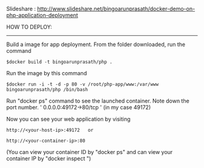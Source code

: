 Slideshare : http://www.slideshare.net/bingoarunprasath/docker-demo-on-php-application-deployment

HOW TO DEPLOY:

--------------

Build a image for app deployment. From the folder downloaded, run the command
 
	$docker build -t bingoarunprasath/php .

Run the image by this command

	$docker run -i -t -d -p 80 -v /root/php-app/www:/var/www bingoarunprasath/php /bin/bash

Run "docker ps" command to see the launched container. Note down the port number. ' 0.0.0.0:49172->80/tcp ' (in my case 49172)

Now you can see your web application by visiting
 
	http://<your-host-ip>:49172   or

	http://<your-container-ip>:80
  
(You can view your container ID by "docker ps" and can view your container IP by "docker inspect <container-ID>")
